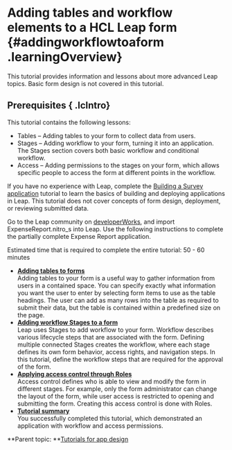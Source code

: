 # Adding tables and workflow elements to a HCL Leap form {#addingworkflowtoaform .learningOverview}

This tutorial provides information and lessons about more advanced Leap topics. Basic form design is not covered in this tutorial.

## Prerequisites { .lcIntro}

This tutorial contains the following lessons:

-   Tables – Adding tables to your form to collect data from users.
-   Stages – Adding workflow to your form, turning it into an application. The Stages section covers both basic workflow and conditional workflow.
-   Access – Adding permissions to the stages on your form, which allows specific people to access the form at different points in the workflow.

If you have no experience with Leap, complete the [Building a Survey application](tut_survey_application_OV.md) tutorial to learn the basics of building and deploying applications in Leap. This tutorial does not cover concepts of form design, deployment, or reviewing submitted data.

Go to the Leap community on [developerWorks](https://www.ibm.com/developerworks/community/groups/service/html/communityview?communityUuid=05651788-f17f-4309-a5c6-698e67acd9c1#fullpageWidgetId=W4a73531d1336_45a7_b2a2_181d0f91c219&file=146985fb-d8c3-4770-b330-c7c6cafc5925), and import ExpenseReport.nitro\_s into Leap. Use the following instructions to complete the partially complete Expense Report application.

Estimated time that is required to complete the entire tutorial: 50 - 60 minutes

-   **[Adding tables to forms](tut_roles_and_stages_module1.md#)**  
Adding tables to your form is a useful way to gather information from users in a contained space. You can specify exactly what information you want the user to enter by selecting form items to use as the table headings. The user can add as many rows into the table as required to submit their data, but the table is contained within a predefined size on the page.
-   **[Adding workflow Stages to a form](tut_roles_and_stages_module2.md#)**  
Leap uses Stages to add workflow to your form. Workflow describes various lifecycle steps that are associated with the form. Defining multiple connected Stages creates the workflow, where each stage defines its own form behavior, access rights, and navigation steps. In this tutorial, define the workflow steps that are required for the approval of the form.
-   **[Applying access control through Roles](tut_roles_and_stages_module3.md#)**  
Access control defines who is able to view and modify the form in different stages. For example, only the form administrator can change the layout of the form, while user access is restricted to opening and submitting the form. Creating this access control is done with Roles.
-   **[Tutorial summary](tut_roles_and_stages_SM.md#)**  
You successfully completed this tutorial, which demonstrated an application with workflow and access permissions.

**Parent topic: **[Tutorials for app design](tut_tutorials_toc.md)

